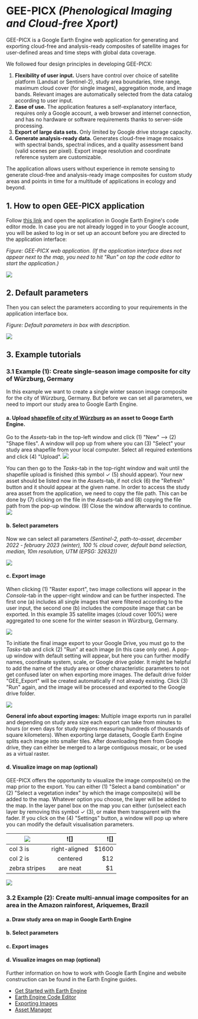 # GEE-PICX *(**P**henological **I**maging and **C**loud-free **X**port)*

GEE-PICX is a Google Earth Engine web application for generating and exporting cloud-free and analysis-ready composites of satellite images for user-defined areas and time steps with global data coverage. 

We followed four design principles in developing GEE-PICX:
1. **Flexibility of user input.** Users have control over choice of satellite platform (Landsat or Sentinel-2), study area boundaries, time range, maximum cloud cover (for single images), aggregation mode, and image bands. Relevant images are automatically selected from the data catalog according to user input.
2. **Ease of use.** The application features a self-explanatory interface, requires only a Google account, a web browser and internet connection, and has no hardware or software requirements thanks to server-side processing.
3. **Export of large data sets.** Only limited by Google drive storage capacity.
4. **Generate analysis-ready data.** Generates cloud-free image mosaics with spectral bands, spectral indices, and a quality assessment band (valid scenes per pixel). Export image resolution and coordinate reference system are customizable.

The application allows users without experience in remote sensing to generate cloud-free and analysis-ready image composites for custom study areas and points in time for a multitude of applications in ecology and beyond. 

 
## 1. How to open GEE-PICX application 

Follow [this link](https://code.earthengine.google.com/ccfd3131bf258087a4027d2c4539c1e5) and open the application in Google Earth Engine's code editor mode. In case you are not already logged in to your Google account, you will be asked to log in or set up an account before you are directed to the application interface:

*Figure: GEE-PICX web application. (If the application interface does not appear next to the map, you need to hit "Run" on top the code editor to start the application.)*

<img src="https://github.com/Luisa-del/GEE-PICX/blob/main/img/1_open_app.PNG">

## 2. Default parameters

Then you can select the parameters according to your requirements in the application interface box. 

*Figure: Default parameters in box with description.*

<img src="https://github.com/Luisa-del/GEE-PICX/blob/main/img/default_interface5.png">

## 3. Example tutorials 

### 3.1 Example (1): Create single-season image composite for city of Würzburg, Germany

In this example we want to create a single winter season image composite for the city of Würzburg, Germany. But before we can set all parameters, we need to import our study area to Google Earth Engine.

#### a. Upload [shapefile of city of Würzburg](https://opendata.wuerzburg.de/explore/dataset/altstadt/export/) as an asset to Googe Earth Engine.

Go to the *Assets*-tab in the top-left window and click (1) "New" --> (2) "Shape files". A window will pop up from where you can (3) "Select" your study area shapefile from your local computer. Select all required extentions and click (4) "Upload".
<img src="https://github.com/Luisa-del/GEE-PICX/blob/main/img/import_asset.png"> 

You can then go to the *Tasks*-tab in the top-right window and wait until the shapefile upload is finished (this symbol ✓ (5) should appear). Your new asset should be listed now in the *Assets*-tab, if not click (6) the "Refresh" button and it should appear at the given name. In order to access the study area asset from the application, we need to copy the file path. This can be done by (7) clicking on the file in the *Assets*-tab and (8) copying the file path from the pop-up window. (9) Close the window afterwards to continue.
<img src="https://github.com/Luisa-del/GEE-PICX/blob/main/img/import_asset_path.png">

#### b. Select parameters

Now we can select all parameters *(Sentinel-2, path-to-asset, december 2022 - february 2023 (winter), 100 % cloud cover, default band selection, median, 10m resolution, UTM (EPSG: 32632))*

<img src="https://github.com/Luisa-del/GEE-PICX/blob/main/img/parameter_example1.png">

#### c. Export image

When clicking (1) "Raster export", two image collections will appear in the *Console*-tab in the upper-right window and can be further inspected. The first one (a) includes all single images that were filtered according to the user input, the second one (b) includes the composite image that can be exported. In this example 35 satellite images (cloud cover 100%) were aggregated to one scene for the winter season in Würzburg, Germany. 

<img src="https://github.com/Luisa-del/GEE-PICX/blob/main/img/print_example1.PNG">

To initiate the final image export to your Google Drive, you must go to the *Tasks*-tab and click (2) "Run" at each image (in this case only one). A pop-up window with default setting will appear, but here you can further modify names, coordinate system, scale, or Google drive golder. It might be helpful to add the name of the study area or other characteristic parameters to not get confused later on when exporting more images. The default drive folder "GEE_Export" will be created automatically if not already existing. Click (3) "Run" again, and the image will be processed and exported to the Google drive folder. 

<img src="https://github.com/Luisa-del/GEE-PICX/blob/main/img/export_example1.PNG">

**General info about exporting images:** Multiple image exports run in parallel and depending on study area size each export can take from minutes to hours (or even days for study regions measuring hundreds of thousands of square kilometers). When exporting large datasets, Google Earth Engine splits each image into smaller tiles. After downloading them from Google drive, they can either be merged to a large contiguous mosaic, or be used as a virtual raster.

#### d. Visualize image on map (optional)

GEE-PICX offers the opportunity to visualize the image composite(s) on the map prior to the export. You can either (1) "Select a band combination" or (2) "Select a vegetation index" by which the image composite(s) will be added to the map. Whatever option you choose, the layer will be added to the map. In the layer panel box on the map you can either (un)select each layer by removing this symbol ✓ (3), or make them transparent with the fader. If you click on the (4) "Settings" button, a window will pop up where you can modify the default visualisation parameters.

| ![](https://github.com/Luisa-del/GEE-PICX/blob/main/img/5_visualization.PNG)        | ![]           | ![]  |
| ------------- |:-------------:| -----:|
| col 3 is      | right-aligned | $1600 |
| col 2 is      | centered      |   $12 |
| zebra stripes | are neat      |    $1 |

<img src="https://github.com/Luisa-del/GEE-PICX/blob/main/img/5_visualization.PNG">




### 3.2 Example (2): Create multi-annual image composites for an area in the Amazon rainforest, Ariquemes, Brazil

#### a. Draw study area on map in Google Earth Engine

#### b. Select parameters

#### c. Export images

#### d. Visualize images on map (optional)






Further information on how to work with Google Earth Engine and website construction can be found in the Earth Engine guides.
* [Get Started with Earth Engine](https://developers.google.com/earth-engine/guides/getstarted)
* [Earth Engine Code Editor](https://developers.google.com/earth-engine/guides/playground)
* [Exporting Images](https://developers.google.com/earth-engine/guides/exporting_images)
* [Asset Manager](https://developers.google.com/earth-engine/guides/asset_manager)
